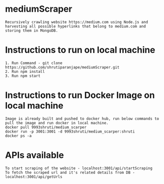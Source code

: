 # mediumScraper
    Recursively crawling website https://medium.com using Node.js and harvesting all possible hyperlinks that belong to medium.com and storing them in MongoDB.

# Instructions to run on local machine 
    1. Run Command - git clone https://github.com/shrutiparanjape/mediumScraper.git
    2. Run npm install
    3. Run npm start

# Instructions to run Docker Image on local machine
    Image is already built and pushed to docker hub, run below commands to pull the image and run docker in local machine. 
    docker pull 9993shruti/medium_scarper
    docker run -p 3001:3001 -d 9993shruti/medium_scarper:shruti
    docker ps -a

# APIs available
    To start scraping of the website - localhost:3001/api/startScraping
    To fetch the scraped url and it's related details from DB - localhost:3001/api/getUrls